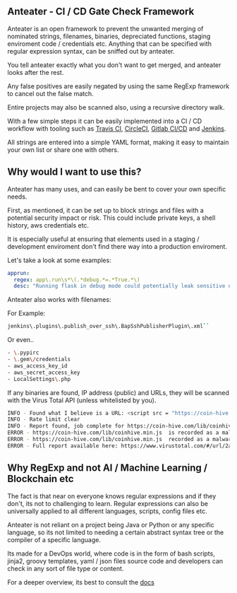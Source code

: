 ## Anteater - CI / CD Gate Check Framework

Anteater is an open framework to prevent the unwanted merging of
nominated strings, filenames, binaries, depreciated functions, staging
enviroment code / credentials etc. Anything that can be specified with
regular expression syntax, can be sniffed out by anteater.

You tell anteater exactly what you don't want to get merged, and
anteater looks after the rest.

Any false positives are easily negated by using the same RegExp
framework to cancel out the false match.

Entire projects may also be scanned also, using a recursive directory
walk.

With a few simple steps it can be easily implemented into a CI / CD
workflow with tooling such as [Travis CI](https://travis-ci.org/),
[CircleCI](https://circleci.com/), [Gitlab CI/CD](https://about.gitlab.com/features/gitlab-ci-cd/)
and [Jenkins](https://jenkins.io/).

All strings are entered into a simple YAML format, making it easy to
maintain your own list or share one with others.

Why would I want to use this?
-----------------------------

Anteater has many uses, and can easily be bent to cover your own
specific needs.

First, as mentioned, it can be set up to block strings and files with a
potential security impact or risk. This could include private keys, a
shell history, aws credentials etc.

It is especially useful at ensuring that elements used in a staging /
development enviroment don't find there way into a production
enviroment.

Let's take a look at some examples:

```yaml
apprun:
  regex: app\.run\s*\(.*debug.*=.*True.*\)
  desc: "Running flask in debug mode could potentially leak sensitive data"
```

Anteater also works with filenames:

For Example:

```bash
jenkins\.plugins\.publish_over_ssh\.BapSshPublisherPlugin\.xml``
```

Or even..

```bash
- \.pypirc
- \.gem\/credentials
- aws_access_key_id
- aws_secret_access_key
- LocalSettings\.php
```

If any binaries are found, IP address (public) and URLs, they will be
scanned with the Virus Total API (unless whitelisted by you).

```bash
INFO - Found what I believe is a URL: <script src = "https://coin-hive.com/lib/coinhive.min.js"></script><script>
INFO - Rate limit clear
INFO - Report found, job complete for https://coin-hive.com/lib/coinhive.min.js
ERROR - https://coin-hive.com/lib/coinhive.min.js  is recorded as a malicious site by ADMINUSLabs
ERROR - https://coin-hive.com/lib/coinhive.min.js  recorded as a malware site by Yandex Safebrowsing
ERROR - Full report available here: https://www.virustotal.com/#/url/2a6ae27b9692354ebbb693594f3aca910dc3b0418063c69859bd80bca8a6a8c6/detection
```

Why RegExp and not AI / Machine Learning / Blockchain etc
---------------------------------------------------------

The fact is that near on everyone knows regular expressions
and if they don't, its not to challenging to learn. Regular
expressions can also be universally applied to all different
languages, scripts, config files etc.

Anteater is not reliant on a project being Java or Python or
any specific language, so its not limited to needing a certain
abstract syntax tree or the compiler of a specific language.

Its made for a DevOps world, where code is in the form of bash
scripts, jinja2, groovy templates, yaml / json files source code
and developers can check in any sort of file type or content.

For a deeper overview, its best to consult the [docs](http://anteater.readthedocs.io/en/latest/)
